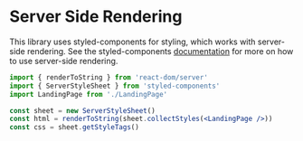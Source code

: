 
# Server Side Rendering

This library uses styled-components for styling, which works with server-side rendering.
See the styled-components [documentation][ssr] for more on how to use server-side rendering.

```jsx
import { renderToString } from 'react-dom/server'
import { ServerStyleSheet } from 'styled-components'
import LandingPage from './LandingPage'

const sheet = new ServerStyleSheet()
const html = renderToString(sheet.collectStyles(<LandingPage />))
const css = sheet.getStyleTags()
```

[ssr]: https://www.styled-components.com/docs/advanced#server-side-rendering

